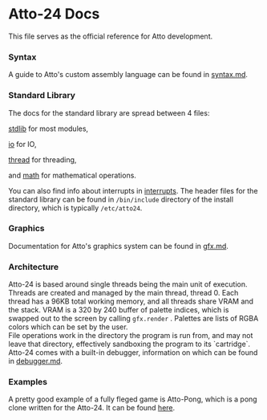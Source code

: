 # Atto-24 Docs

This file serves as the official reference for Atto development.

### Syntax

A guide to Atto's custom assembly language can be found in [syntax.md](syntax.md).

### Standard Library

The docs for the standard library are spread between 4 files:

[stdlib](stdlib.md) for most modules,

[io](io.md) for IO,

[thread](thread.md) for threading,

and [math](math.md) for mathematical operations.

You can also find info about interrupts in [interrupts](interrupts.md).
The header files for the standard library can be found in `/bin/include` directory of the install directory, which is typically `/etc/atto24`.
### Graphics

Documentation for Atto's graphics system can be found in [gfx.md](gfx.md). 

### Architecture

Atto-24 is based around single threads being the main unit of execution. Threads are created and managed by the main thread, thread 0. Each thread has a 96KB total working memory, and all threads share VRAM and the stack. VRAM is a 320 by 240 buffer of palette indices, which is swapped out to the screen by calling `gfx.render` . Palettes are lists of RGBA colors which can be set by the user.    
File operations work in the directory the program is run from, and may not leave that directory, effectively sandboxing the program to its \`cartridge\`. Atto-24 comes with a built-in debugger, information on which can be found in [debugger.md](debugger.md).


### Examples
A pretty good example of a fully fleged game is Atto-Pong, which is a pong clone written for the Atto-24. It can be found [here](https://www.github.com/darksystemgit/attopong).